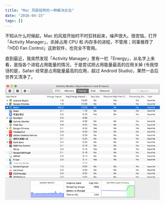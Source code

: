 ```yaml
---
title: "Mac 风扇狂转的一种解决办法"
date: "2016-04-15"
tags: []
---
```


不知从什么时候起，Mac 的风扇开始时不时狂转起来，噪声很大。很苦恼，打开「Activity Manager」，杀掉占用 CPU 和 内存多的进程，不管用；同事推荐了「HDD Fan Control」这款软件，也完全不管用。

直到最近，我突然发现「Activity Manager」里有一栏「Energy」，从名字上来看，是指各个进程占用能量的情况，于是尝试把占用能量最高的应用关掉 (令我惊讶的是，Safari 经常是占用能量最高的应用，超过 Android Studio)，果然一会后世界又清净了。

![mac_activity_manager_energy](./mac_activity_manager_energy.png)
